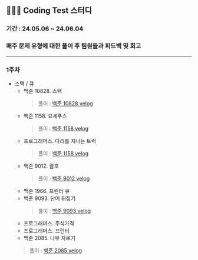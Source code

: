 
## 🧑🏻‍💻 Coding Test 스터디
### 기간 : 24.05.06 ~ 24.06.04

### 매주 문제 유형에 대한 풀이 후 팀원들과 피드백 및 회고

---
### 1주차
- 스택 / 큐
  - 백준 10828. 스택
    > 풀이 : [백준 10828 velog](https://velog.io/@moonjs1018/Java-%EB%B0%B1%EC%A4%80-10828-%EC%8A%A4%ED%83%9D)
  - 백준 1158. 요세푸스
    > 풀이 : [백준 1158 velog](https://velog.io/@moonjs1018/Java-%EB%B0%B1%EC%A4%80-1158.-%EC%9A%94%EC%84%B8%ED%91%B8%EC%8A%A4)
  - 프로그래머스. 다리를 지나는 트럭
    >풀이 : [백준 1158 velog](https://velog.io/@moonjs1018/Java-%EB%8B%A4%EB%A6%AC%EB%A5%BC-%EC%A7%80%EB%82%98%EB%8A%94-%ED%8A%B8%EB%9F%AD)
  - 백준 9012. 괄호
    >풀이 : [백준 9012 velog](https://velog.io/@moonjs1018/Java-%EB%B0%B1%EC%A4%80-9012.-%EA%B4%84%ED%98%B8)
  - 백준 1966. 프린터 큐
  - 백준 9093. 단어 뒤집기
    >풀이 : [백준 9093 velog](https://velog.io/@moonjs1018/Java-%EB%B0%B1%EC%A4%80-9033.-%EB%8B%A8%EC%96%B4-%EB%92%A4%EC%A7%91%EA%B8%B0)  
  - 프로그래머스. 주식가격
  - 프로그래머스. 프린터
  - 백준 2085. 나무 자르기
  >풀이 : [백준 2085 velog](https://velog.io/@moonjs1018/Java-%EB%B0%B1%EC%A4%80-2805.-%EB%82%98%EB%AC%B4-%EC%9E%90%EB%A5%B4%EA%B8%B0)  
  
  
